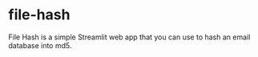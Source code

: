# file-hash
File Hash is a simple Streamlit web app that you can use to hash an email database into md5.
